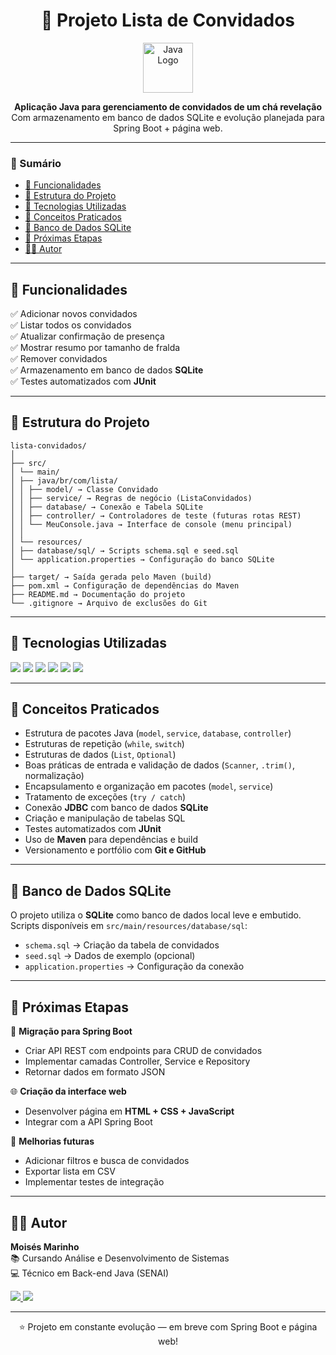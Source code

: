 <h1 align="center">🎉 Projeto Lista de Convidados</h1>

<p align="center">
  <img src="https://cdn.jsdelivr.net/gh/devicons/devicon/icons/java/java-original.svg" width="80" alt="Java Logo" />
</p>

<p align="center">
  <b>Aplicação Java para gerenciamento de convidados de um chá revelação</b><br>
  Com armazenamento em banco de dados SQLite e evolução planejada para Spring Boot + página web.
</p>

---

### 🧾 Sumário

- [🚀 Funcionalidades](#-funcionalidades)
- [🌳 Estrutura do Projeto](#-estrutura-do-projeto)
- [🧩 Tecnologias Utilizadas](#-tecnologias-utilizadas)
- [🧠 Conceitos Praticados](#-conceitos-praticados)
- [💾 Banco de Dados SQLite](#-banco-de-dados-sqlite)
- [🌱 Próximas Etapas](#-próximas-etapas)
- [👨‍💻 Autor](#-autor)

---

## 🚀 Funcionalidades

✅ Adicionar novos convidados  
✅ Listar todos os convidados  
✅ Atualizar confirmação de presença  
✅ Mostrar resumo por tamanho de fralda  
✅ Remover convidados  
✅ Armazenamento em banco de dados **SQLite**  
✅ Testes automatizados com **JUnit**

---

## 🌳 Estrutura do Projeto
```
lista-convidados/
│
├── src/
│ └── main/
│ ├── java/br/com/lista/
│ │ ├── model/ → Classe Convidado
│ │ ├── service/ → Regras de negócio (ListaConvidados)
│ │ ├── database/ → Conexão e Tabela SQLite
│ │ ├── controller/ → Controladores de teste (futuras rotas REST)
│ │ └── MeuConsole.java → Interface de console (menu principal)
│ │
│ └── resources/
│ ├── database/sql/ → Scripts schema.sql e seed.sql
│ └── application.properties → Configuração do banco SQLite
│
├── target/ → Saída gerada pelo Maven (build)
├── pom.xml → Configuração de dependências do Maven
├── README.md → Documentação do projeto
└── .gitignore → Arquivo de exclusões do Git
```


---

## 🧩 Tecnologias Utilizadas

<p align="left">
  <img src="https://img.shields.io/badge/Java-ED8B00?style=for-the-badge&logo=openjdk&logoColor=white"/>
  <img src="https://img.shields.io/badge/SQLite-07405E?style=for-the-badge&logo=sqlite&logoColor=white"/>
  <img src="https://img.shields.io/badge/Maven-C71A36?style=for-the-badge&logo=apachemaven&logoColor=white"/>
  <img src="https://img.shields.io/badge/JUnit5-25A162?style=for-the-badge&logo=junit5&logoColor=white"/>
  <img src="https://img.shields.io/badge/Spring%20Boot-6DB33F?style=for-the-badge&logo=springboot&logoColor=white"/>
  <img src="https://img.shields.io/badge/Windsurf%20IDE-007ACC?style=for-the-badge&logo=visualstudiocode&logoColor=white"/>
</p>

---

## 🧠 Conceitos Praticados

- Estrutura de pacotes Java (`model`, `service`, `database`, `controller`)  
- Estruturas de repetição (`while`, `switch`)  
- Estruturas de dados (`List`, `Optional`)  
- Boas práticas de entrada e validação de dados (`Scanner`, `.trim()`, normalização)  
- Encapsulamento e organização em pacotes (`model`, `service`)  
- Tratamento de exceções (`try / catch`)  
- Conexão **JDBC** com banco de dados **SQLite**  
- Criação e manipulação de tabelas SQL  
- Testes automatizados com **JUnit**  
- Uso de **Maven** para dependências e build  
- Versionamento e portfólio com **Git e GitHub**

---

## 💾 Banco de Dados SQLite

O projeto utiliza o **SQLite** como banco de dados local leve e embutido.  
Scripts disponíveis em `src/main/resources/database/sql`:

- `schema.sql` → Criação da tabela de convidados  
- `seed.sql` → Dados de exemplo (opcional)  
- `application.properties` → Configuração da conexão

---

## 🌱 Próximas Etapas

🚧 **Migração para Spring Boot**  
- Criar API REST com endpoints para CRUD de convidados  
- Implementar camadas Controller, Service e Repository  
- Retornar dados em formato JSON  

🌐 **Criação da interface web**  
- Desenvolver página em **HTML + CSS + JavaScript**  
- Integrar com a API Spring Boot  

🧮 **Melhorias futuras**  
- Adicionar filtros e busca de convidados  
- Exportar lista em CSV  
- Implementar testes de integração

---

## 👨‍💻 Autor

**Moisés Marinho**  
📚 Cursando Análise e Desenvolvimento de Sistemas  
💻 Técnico em Back-end Java (SENAI)  

<p align="left">
  <a href="https://github.com/moiseesmarinho">
    <img src="https://img.shields.io/badge/GitHub-100000?style=for-the-badge&logo=github&logoColor=white"/>
  </a>
  <a href="https://www.linkedin.com/in/moiseesmarinho/">
    <img src="https://img.shields.io/badge/LinkedIn-0A66C2?style=for-the-badge&logo=linkedin&logoColor=white"/>
  </a>
</p>

---

<p align="center">⭐ Projeto em constante evolução — em breve com Spring Boot e página web!</p>


